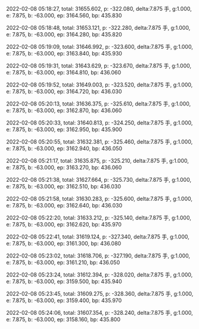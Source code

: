 2022-02-08 05:18:27, total: 31655.602, p: -322.080, delta:7.875 手, g:1.000, e: 7.875, b: -63.000, ep: 3164.560, bp: 435.830

2022-02-08 05:18:48, total: 31653.121, p: -322.280, delta:7.875 手, g:1.000, e: 7.875, b: -63.000, ep: 3164.280, bp: 435.820

2022-02-08 05:19:09, total: 31646.992, p: -323.600, delta:7.875 手, g:1.000, e: 7.875, b: -63.000, ep: 3163.840, bp: 435.930

2022-02-08 05:19:31, total: 31643.629, p: -323.670, delta:7.875 手, g:1.000, e: 7.875, b: -63.000, ep: 3164.810, bp: 436.060

2022-02-08 05:19:52, total: 31649.003, p: -323.520, delta:7.875 手, g:1.000, e: 7.875, b: -63.000, ep: 3164.720, bp: 436.030

2022-02-08 05:20:13, total: 31636.375, p: -325.610, delta:7.875 手, g:1.000, e: 7.875, b: -63.000, ep: 3162.870, bp: 436.060

2022-02-08 05:20:33, total: 31640.813, p: -324.250, delta:7.875 手, g:1.000, e: 7.875, b: -63.000, ep: 3162.950, bp: 435.900

2022-02-08 05:20:55, total: 31632.381, p: -325.460, delta:7.875 手, g:1.000, e: 7.875, b: -63.000, ep: 3162.940, bp: 436.050

2022-02-08 05:21:17, total: 31635.875, p: -325.210, delta:7.875 手, g:1.000, e: 7.875, b: -63.000, ep: 3163.270, bp: 436.060

2022-02-08 05:21:38, total: 31627.664, p: -325.730, delta:7.875 手, g:1.000, e: 7.875, b: -63.000, ep: 3162.510, bp: 436.030

2022-02-08 05:21:58, total: 31630.283, p: -325.600, delta:7.875 手, g:1.000, e: 7.875, b: -63.000, ep: 3162.640, bp: 436.030

2022-02-08 05:22:20, total: 31633.212, p: -325.140, delta:7.875 手, g:1.000, e: 7.875, b: -63.000, ep: 3162.620, bp: 435.970

2022-02-08 05:22:41, total: 31619.124, p: -327.340, delta:7.875 手, g:1.000, e: 7.875, b: -63.000, ep: 3161.300, bp: 436.080

2022-02-08 05:23:02, total: 31618.706, p: -327.190, delta:7.875 手, g:1.000, e: 7.875, b: -63.000, ep: 3161.210, bp: 436.050

2022-02-08 05:23:24, total: 31612.394, p: -328.020, delta:7.875 手, g:1.000, e: 7.875, b: -63.000, ep: 3159.500, bp: 435.940

2022-02-08 05:23:45, total: 31609.275, p: -328.360, delta:7.875 手, g:1.000, e: 7.875, b: -63.000, ep: 3159.400, bp: 435.970

2022-02-08 05:24:06, total: 31607.354, p: -328.240, delta:7.875 手, g:1.000, e: 7.875, b: -63.000, ep: 3158.160, bp: 435.800